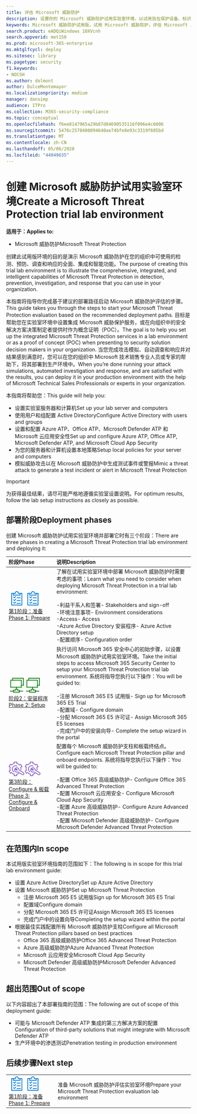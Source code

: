 ```yaml
---
title: 评估 Microsoft 威胁防护
description: 设置你的 Microsoft 威胁防护试用实验室环境，以试用旨在保护设备、标识、数据和应用程序的联合威胁防护解决方案如何帮助贵组织
keywords: Microsoft 威胁防护试用版，试用 Microsoft 威胁防护，评估 Microsoft 威胁防护，Microsoft 威胁防护评估实验室，网络安全，高级持久威胁，企业安全性，设备，设备，标识，用户，数据，应用程序，事件，自动化调查和修正，高级搜寻
search.product: eADQiWindows 10XVcnh
search.appverid: met150
ms.prod: microsoft-365-enterprise
ms.mktglfcycl: deploy
ms.sitesec: library
ms.pagetype: security
f1.keywords:
- NOCSH
ms.author: dolmont
author: DulceMontemayor
ms.localizationpriority: medium
manager: dansimp
audience: ITPro
ms.collection: M365-security-compliance
ms.topic: conceptual
ms.openlocfilehash: f6ee8147965a29b87d84690535116f096e4c6006
ms.sourcegitcommit: 5476c2578400894640ae74bfe8e93c3319f685bd
ms.translationtype: MT
ms.contentlocale: zh-CN
ms.lasthandoff: 05/06/2020
ms.locfileid: "44049635"
---
```

# <a name="create-a-microsoft-threat-protection-trial-lab-environment"></a><span data-ttu-id="9f8dc-104">创建 Microsoft 威胁防护试用实验室环境</span><span class="sxs-lookup"><span data-stu-id="9f8dc-104">Create a Microsoft Threat Protection trial lab environment</span></span> 

<span data-ttu-id="9f8dc-105">**适用于：**</span><span class="sxs-lookup"><span data-stu-id="9f8dc-105">**Applies to:**</span></span>
- <span data-ttu-id="9f8dc-106">Microsoft 威胁防护</span><span class="sxs-lookup"><span data-stu-id="9f8dc-106">Microsoft Threat Protection</span></span>

<span data-ttu-id="9f8dc-107">创建此试用版环境的目的是演示 Microsoft 威胁防护在您的组织中可使用的检测、预防、调查和响应的全面、集成和智能功能。</span><span class="sxs-lookup"><span data-stu-id="9f8dc-107">The purpose of creating this trial lab environment is to illustrate the comprehensive, integrated, and intelligent capabilities of Microsoft Threat Protection in detection, prevention, investigation, and response that you can use in your organization.</span></span> 

<span data-ttu-id="9f8dc-108">本指南将指导你完成基于建议的部署路径启动 Microsoft 威胁防护评估的步骤。</span><span class="sxs-lookup"><span data-stu-id="9f8dc-108">This guide takes you through the steps to start your Microsoft Threat Protection evaluation based on the recommended deployment paths.</span></span> <span data-ttu-id="9f8dc-109">目标是帮助您在实验室环境中设置集成 Microsoft 威胁保护服务，或在向组织中的安全解决方案决策制定者提供时作为概念证明（POC）。</span><span class="sxs-lookup"><span data-stu-id="9f8dc-109">The goal is to help you set up the integrated Microsoft Threat Protection services in a lab environment or as a proof of concept (POC) when presenting to security solution decision makers in your organization.</span></span> <span data-ttu-id="9f8dc-110">当您完成攻击模拟、自动调查和响应并对结果感到满意时，您可以在您的组织中 Microsoft 技术销售专业人员或专家的帮助下，将其部署到生产环境中。</span><span class="sxs-lookup"><span data-stu-id="9f8dc-110">When you’re done running your attack simulations, automated investigation and response, and are satisfied with the results, you can deploy it in your production environment with the help of Microsoft Technical Sales Professionals or experts in your organization.</span></span> 

<span data-ttu-id="9f8dc-111">本指南将帮助您：</span><span class="sxs-lookup"><span data-stu-id="9f8dc-111">This guide will help you:</span></span>
- <span data-ttu-id="9f8dc-112">设置实验室服务器和计算机</span><span class="sxs-lookup"><span data-stu-id="9f8dc-112">Set up your lab server and computers</span></span>
- <span data-ttu-id="9f8dc-113">使用用户和组配置 Active Directory</span><span class="sxs-lookup"><span data-stu-id="9f8dc-113">Configure Active Directory with users and groups</span></span>
- <span data-ttu-id="9f8dc-114">设置和配置 Azure ATP、Office ATP、Microsoft Defender ATP 和 Microsoft 云应用安全性</span><span class="sxs-lookup"><span data-stu-id="9f8dc-114">Set up and configure Azure ATP, Office ATP, Microsoft Defender ATP, and Microsoft Cloud App Security</span></span>
- <span data-ttu-id="9f8dc-115">为您的服务器和计算机设置本地策略</span><span class="sxs-lookup"><span data-stu-id="9f8dc-115">Setup local policies for your server and computers</span></span>
- <span data-ttu-id="9f8dc-116">模拟威胁攻击以在 Microsoft 威胁防护中生成测试事件或警报</span><span class="sxs-lookup"><span data-stu-id="9f8dc-116">Mimic a threat attack to generate a test incident or alert in Microsoft Threat Protection</span></span>

>[!IMPORTANT]
><span data-ttu-id="9f8dc-117">为获得最佳结果，请尽可能严格地遵循实验室设置说明。</span><span class="sxs-lookup"><span data-stu-id="9f8dc-117">For optimum results, follow the lab setup instructions as closely as possible.</span></span>


## <a name="deployment-phases"></a><span data-ttu-id="9f8dc-118">部署阶段</span><span class="sxs-lookup"><span data-stu-id="9f8dc-118">Deployment phases</span></span>

<span data-ttu-id="9f8dc-119">创建 Microsoft 威胁防护试用实验室环境并部署它时有三个阶段：</span><span class="sxs-lookup"><span data-stu-id="9f8dc-119">There are three phases in creating a Microsoft Threat Protection trial lab environment and deploying it:</span></span>

|<span data-ttu-id="9f8dc-120">阶段</span><span class="sxs-lookup"><span data-stu-id="9f8dc-120">Phase</span></span> | <span data-ttu-id="9f8dc-121">说明</span><span class="sxs-lookup"><span data-stu-id="9f8dc-121">Description</span></span> | 
|:-------|:-----|
| <span data-ttu-id="9f8dc-122">![第1阶段：准备](../../media/prepare.png)</span><span class="sxs-lookup"><span data-stu-id="9f8dc-122">![Phase 1: Prepare](../../media/prepare.png)</span></span><br>[<span data-ttu-id="9f8dc-123">第1阶段：准备</span><span class="sxs-lookup"><span data-stu-id="9f8dc-123">Phase 1: Prepare</span></span>](prepare-mtpeval.md)| <span data-ttu-id="9f8dc-124">了解在试用实验室环境中部署 Microsoft 威胁防护时需要考虑的事项：</span><span class="sxs-lookup"><span data-stu-id="9f8dc-124">Learn what you need to consider when deploying Microsoft Threat Protection in a trial lab environment:</span></span> <br><br><span data-ttu-id="9f8dc-125">-利益干系人和签署</span><span class="sxs-lookup"><span data-stu-id="9f8dc-125">- Stakeholders and sign-off</span></span> <br> <span data-ttu-id="9f8dc-126">-环境注意事项</span><span class="sxs-lookup"><span data-stu-id="9f8dc-126">- Environment considerations</span></span> <br><span data-ttu-id="9f8dc-127">-Access</span><span class="sxs-lookup"><span data-stu-id="9f8dc-127">- Access</span></span> <br><span data-ttu-id="9f8dc-128">-Azure Active Directory 安装程序</span><span class="sxs-lookup"><span data-stu-id="9f8dc-128">- Azure Active Directory setup</span></span> <br> <span data-ttu-id="9f8dc-129">-配置顺序</span><span class="sxs-lookup"><span data-stu-id="9f8dc-129">- Configuration order</span></span>
|  <span data-ttu-id="9f8dc-130">![阶段2：安装程序](../../media/setup.png)</span><span class="sxs-lookup"><span data-stu-id="9f8dc-130">![Phase 2: Setup](../../media/setup.png)</span></span> <br>[<span data-ttu-id="9f8dc-131">阶段2：安装程序</span><span class="sxs-lookup"><span data-stu-id="9f8dc-131">Phase 2: Setup</span></span>](setup-mtpeval.md)|  <span data-ttu-id="9f8dc-132">执行访问 Microsoft 365 安全中心的初始步骤，以设置 Microsoft 威胁防护试用实验室环境。</span><span class="sxs-lookup"><span data-stu-id="9f8dc-132">Take the initial steps to access Microsoft 365 Security Center to setup your Microsoft Threat Protection trial lab environment.</span></span> <span data-ttu-id="9f8dc-133">系统将指导您执行以下操作：</span><span class="sxs-lookup"><span data-stu-id="9f8dc-133">You will be guided to:</span></span><br><br><span data-ttu-id="9f8dc-134">-注册 Microsoft 365 E5 试用版</span><span class="sxs-lookup"><span data-stu-id="9f8dc-134">- Sign up for Microsoft 365 E5 Trial</span></span> <br>  <span data-ttu-id="9f8dc-135">-配置域</span><span class="sxs-lookup"><span data-stu-id="9f8dc-135">- Configure domain</span></span><br><span data-ttu-id="9f8dc-136">-分配 Microsoft 365 E5 许可证</span><span class="sxs-lookup"><span data-stu-id="9f8dc-136">- Assign Microsoft 365 E5 licenses</span></span><br><span data-ttu-id="9f8dc-137">-完成门户中的安装向导</span><span class="sxs-lookup"><span data-stu-id="9f8dc-137">- Complete the setup wizard in the portal</span></span>|
|  <span data-ttu-id="9f8dc-138">![第3阶段： Configure & 板载](../../media/config-onboard.png)</span><span class="sxs-lookup"><span data-stu-id="9f8dc-138">![Phase 3: Configure & Onboard](../../media/config-onboard.png)</span></span> <br>[<span data-ttu-id="9f8dc-139">第3阶段： Configure & 板载</span><span class="sxs-lookup"><span data-stu-id="9f8dc-139">Phase 3: Configure & Onboard</span></span>](config-mtpeval.md) | <span data-ttu-id="9f8dc-140">配置每个 Microsoft 威胁防护支柱和板载终结点。</span><span class="sxs-lookup"><span data-stu-id="9f8dc-140">Configure each Microsoft Threat Protection pillar and onboard endpoints.</span></span> <span data-ttu-id="9f8dc-141">系统将指导您执行以下操作：</span><span class="sxs-lookup"><span data-stu-id="9f8dc-141">You will be guided to:</span></span><br><br><span data-ttu-id="9f8dc-142">-配置 Office 365 高级威胁防护</span><span class="sxs-lookup"><span data-stu-id="9f8dc-142">- Configure Office 365 Advanced Threat Protection</span></span><br><span data-ttu-id="9f8dc-143">-配置 Microsoft 云应用安全</span><span class="sxs-lookup"><span data-stu-id="9f8dc-143">- Configure Microsoft Cloud App Security</span></span><br><span data-ttu-id="9f8dc-144">-配置 Azure 高级威胁防护</span><span class="sxs-lookup"><span data-stu-id="9f8dc-144">- Configure Azure Advanced Threat Protection</span></span><br><span data-ttu-id="9f8dc-145">-配置 Microsoft Defender 高级威胁防护</span><span class="sxs-lookup"><span data-stu-id="9f8dc-145">- Configure Microsoft Defender Advanced Threat Protection</span></span> 


## <a name="in-scope"></a><span data-ttu-id="9f8dc-146">在范围内</span><span class="sxs-lookup"><span data-stu-id="9f8dc-146">In scope</span></span>

<span data-ttu-id="9f8dc-147">本试用版实验室环境指南的范围如下：</span><span class="sxs-lookup"><span data-stu-id="9f8dc-147">The following is in scope for this trial lab environment guide:</span></span>
-   <span data-ttu-id="9f8dc-148">设置 Azure Active Directory</span><span class="sxs-lookup"><span data-stu-id="9f8dc-148">Set up Azure Active Directory</span></span>
-   <span data-ttu-id="9f8dc-149">设置 Microsoft 威胁防护</span><span class="sxs-lookup"><span data-stu-id="9f8dc-149">Set up Microsoft Threat Protection</span></span>
    -   <span data-ttu-id="9f8dc-150">注册 Microsoft 365 E5 试用版</span><span class="sxs-lookup"><span data-stu-id="9f8dc-150">Sign up for Microsoft 365 E5 Trial</span></span>
    -   <span data-ttu-id="9f8dc-151">配置域</span><span class="sxs-lookup"><span data-stu-id="9f8dc-151">Configure domain</span></span>
    -   <span data-ttu-id="9f8dc-152">分配 Microsoft 365 E5 许可证</span><span class="sxs-lookup"><span data-stu-id="9f8dc-152">Assign Microsoft 365 E5 licenses</span></span>
    -   <span data-ttu-id="9f8dc-153">完成门户中的设置向导</span><span class="sxs-lookup"><span data-stu-id="9f8dc-153">Completing the setup wizard within the portal</span></span>
-   <span data-ttu-id="9f8dc-154">根据最佳实践配置所有 Microsoft 威胁防护支柱</span><span class="sxs-lookup"><span data-stu-id="9f8dc-154">Configure all Microsoft Threat Protection pillars based on best practices</span></span>
    -   <span data-ttu-id="9f8dc-155">Office 365 高级威胁防护</span><span class="sxs-lookup"><span data-stu-id="9f8dc-155">Office 365 Advanced Threat Protection</span></span>
    -   <span data-ttu-id="9f8dc-156">Azure 高级威胁防护</span><span class="sxs-lookup"><span data-stu-id="9f8dc-156">Azure Advanced Threat Protection</span></span>
    -   <span data-ttu-id="9f8dc-157">Microsoft 云应用安全</span><span class="sxs-lookup"><span data-stu-id="9f8dc-157">Microsoft Cloud App Security</span></span>
    -   <span data-ttu-id="9f8dc-158">Microsoft Defender 高级威胁防护</span><span class="sxs-lookup"><span data-stu-id="9f8dc-158">Microsoft Defender Advanced Threat Protection</span></span>

## <a name="out-of-scope"></a><span data-ttu-id="9f8dc-159">超出范围</span><span class="sxs-lookup"><span data-stu-id="9f8dc-159">Out of scope</span></span>

<span data-ttu-id="9f8dc-160">以下内容超出了本部署指南的范围：</span><span class="sxs-lookup"><span data-stu-id="9f8dc-160">The following are out of scope of this deployment guide:</span></span>

-   <span data-ttu-id="9f8dc-161">可能与 Microsoft Defender ATP 集成的第三方解决方案的配置</span><span class="sxs-lookup"><span data-stu-id="9f8dc-161">Configuration of third-party solutions that might integrate with Microsoft Defender ATP</span></span>
-   <span data-ttu-id="9f8dc-162">生产环境中的渗透测试</span><span class="sxs-lookup"><span data-stu-id="9f8dc-162">Penetration testing in production environment</span></span>

## <a name="next-step"></a><span data-ttu-id="9f8dc-163">后续步骤</span><span class="sxs-lookup"><span data-stu-id="9f8dc-163">Next step</span></span>
|||
|:-------|:-----|
|<span data-ttu-id="9f8dc-164">![第1阶段：准备](../../media/prepare.png)</span><span class="sxs-lookup"><span data-stu-id="9f8dc-164">![Phase 1: Prepare](../../media/prepare.png)</span></span> <br>[<span data-ttu-id="9f8dc-165">第1阶段：准备</span><span class="sxs-lookup"><span data-stu-id="9f8dc-165">Phase 1: Prepare</span></span>](prepare-mtpeval.md) | <span data-ttu-id="9f8dc-166">准备 Microsoft 威胁防护评估实验室环境</span><span class="sxs-lookup"><span data-stu-id="9f8dc-166">Prepare your Microsoft Threat Protection evaluation lab environment</span></span>

